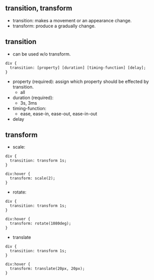 ## transition, transform
- transition: makes a movement or an appearance change.
- transform: produce a gradually change.

## transition
- can be used w/o transform.
```
div {
  transition: [property] [duration] [timing-function] [delay];
}
```
- property (required): assign which property should be effected by transition. 
  - all
- duration (required): 
  - 3s, 3ms
- timing-function:
  - ease, ease-in, ease-out, ease-in-out
- delay

## transform
- scale:
```
div {
  transition: transform 1s;
}

div:hover {
  transform: scale(2);
}
```
- rotate:
```
div {
  transition: transform 1s;
}

div:hover {
  transform: rotate(1080deg);
}
```
- translate
```
div {
  transition: transform 1s;
}

div:hover {
  transform: translate(20px, 20px);
}
```


